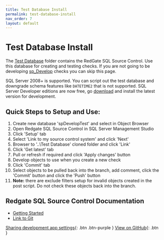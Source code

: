 ```yaml
---
title: Test Database Install
permalink: test-database-install
nav_order: 7
layout: default
---
```


# Test Database Install

The [Test Database](https://github.com/EmergentSoftware/SQL-Server-Assess/tree/master/Test%20Database) folder contains the RedGate SQL Source Control. Use this database for creating and testing checks. If you are not going to be developing [sp_Develop](https://raw.githubusercontent.com/EmergentSoftware/SQL-Server-Assess/master/sp_Develop.sql) checks you can skip this page.

SQL Server 2008+ is supported. You can script out the test database and downgrade schema features like `DATETIME2` that is not supported. SQL Server Developer editions are now free, go [download](https://www.microsoft.com/en-us/sql-server/sql-server-downloads) and install the latest version for development.

## Quick Steps to Setup and Use:

1. Create new database 'spDevelopTest' and select in Object Browser
2. Open Redgate SQL Source Control in SQL Server Management Studio
3. Click 'Setup' tab
4. Select 'Link to my source control system' and click 'Next'
5. Browser to '..\Test Database' cloned folder and click 'Link'
6. Click 'Get latest' tab
7. Pull or refresh if required and click 'Apply changes' button
8. Develop objects to use when you create a new check
9. Click 'Commit' tab
10. Select objects to be pulled back into the branch, add comment, click the 'Commit' button and click the 'Push' button
11. **Note:** there are exclude filters setup for invalid objects created in the post script. Do not check these objects back into the branch.


## Redgate SQL Source Control Documentation

- [Getting Started ](https://documentation.red-gate.com/soc7/getting-started)
- [Link to Git](https://documentation.red-gate.com/soc7/linking-to-source-control/link-to-git)

[Sharing development app settings](development-app-settings){: .btn .btn-purple }
[View on GitHub](https://github.com/EmergentSoftware/SQL-Server-Assess){: .btn }